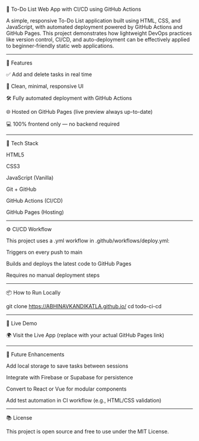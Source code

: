 

📝 To-Do List Web App with CI/CD using GitHub Actions

A simple, responsive To-Do List application built using HTML, CSS, and JavaScript, with automated deployment powered by GitHub Actions and GitHub Pages. This project demonstrates how lightweight DevOps practices like version control, CI/CD, and auto-deployment can be effectively applied to beginner-friendly static web applications.


---

🚀 Features

✅ Add and delete tasks in real time

🎨 Clean, minimal, responsive UI

🛠 Fully automated deployment with GitHub Actions

🌐 Hosted on GitHub Pages (live preview always up-to-date)

💻 100% frontend only — no backend required



---

🧰 Tech Stack

HTML5

CSS3

JavaScript (Vanilla)

Git + GitHub

GitHub Actions (CI/CD)

GitHub Pages (Hosting)



---

⚙️ CI/CD Workflow

This project uses a .yml workflow in .github/workflows/deploy.yml:

Triggers on every push to main

Builds and deploys the latest code to GitHub Pages

Requires no manual deployment steps



---

📦 How to Run Locally

git clone https://ABHINAVKANDIKATLA.github.io/
cd todo-ci-cd



---

📡 Live Demo

🌍 Visit the Live App
(replace with your actual GitHub Pages link)


---

📌 Future Enhancements

Add local storage to save tasks between sessions

Integrate with Firebase or Supabase for persistence

Convert to React or Vue for modular components

Add test automation in CI workflow (e.g., HTML/CSS validation)



---

📚 License

This project is open source and free to use under the MIT License.


